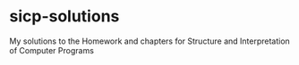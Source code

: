 # sicp-solutions
My solutions to the Homework and chapters for Structure and Interpretation of Computer Programs
